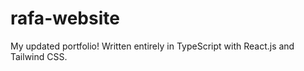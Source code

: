 # rafa-website

My updated portfolio! Written entirely in TypeScript with React.js and Tailwind CSS.
